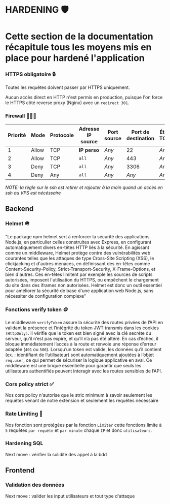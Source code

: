 # HARDENING 🛡️
# Cette section de la documentation récapitule tous les moyens mis en place pour hardené l'application

### HTTPS obligatoire 🔒
Toutes les requêtes doivent passer par HTTPS uniquement.

Aucun accès direct en HTTP n'est permis en production, puisque l'on force le HTTPS côté reverse proxy (Nginx) avec un `redirect 301`.

### Firewall 👨‍🚒🔥

| Priorité | Mode  | Protocole | Adresse IP source | Port source | Port de destination | État TCP | Statut |
| -------- | ----- | --------- | ----------------- | ----------- | ------------------- | -------- | ------ |
| 1        | Allow | TCP       | **IP perso**  | *Any*       | 22                  | *Any*    | Enable | 
| 2        | Allow | TCP       | `all`             | *Any*       | 443                 | *Any*    | Enable |
| 3        | Deny  | TCP       | `all`             | *Any*       | 3306                | *Any*    | Enable |
| 4        | Deny  | Any       | `all`             | *Any*       | *Any*               | *Any*    | Enable |

*NOTE: la règle sur le ssh est retirer et rajouter à la main quand un accès en ssh au VPS est nécéssaire*

## Backend

### Helmet 🪖
"Le package npm helmet sert à renforcer la sécurité des applications Node.js, en particulier celles construites avec Express, en configurant automatiquement divers en-têtes HTTP liés à la sécurité. En agissant comme un middleware, Helmet protège contre des vulnérabilités web courantes telles que les attaques de type Cross-Site Scripting (XSS), le clickjacking et d'autres menaces, en définissant des en-têtes comme Content-Security-Policy, Strict-Transport-Security, X-Frame-Options, et bien d'autres. Ces en-têtes limitent par exemple les sources de scripts autorisées, imposent l'utilisation du HTTPS, ou empêchent le chargement du site dans des iframes non autorisées. Helmet est donc un outil essentiel pour améliorer la sécurité de base d'une application web Node.js, sans nécessiter de configuration complexe"

### Fonctions verify token 🪙

Le middleware `verifyToken` assure la sécurité des routes privées de l’API en validant la présence et l’intégrité du token JWT transmis dans les cookies `(HttpOnly)`. Il vérifie que le token est bien signé avec la clé secrète du serveur, qu’il n’est pas expiré, et qu’il n’a pas été altéré. En cas d’échec, il bloque immédiatement l’accès à la route et renvoie une réponse d’erreur adaptée (`401` ou `500`). Lorsqu’un token est valide, les données qu’il contient (ex. : identifiant de l’utilisateur) sont automatiquement ajoutées à l’objet `req.user`, ce qui permet de sécuriser la logique applicative en aval. Ce middleware est une brique essentielle pour garantir que seuls les utilisateurs authentifiés peuvent interagir avec les routes sensibles de l’API.

### Cors policy strict ✅

Nos cors policy n'autorise que le stric minimum à savoir seulement les requêtes venant de notre extension et seulement les requêtes nécéssaire

### Rate Limiting 🚦

Nos fonction sont protégées par la fonction `Limiter` cette fonctions limite à `5` requêtes `par requête` et `par minute` chaque `IP` et donc `utilisateurs`.

### Hardening SQL

Next move : vérifier la solidité des appel à la bdd

## Frontend 

### Validation des données

Next move : valider les input utilisateurs et tout type d'attaque

